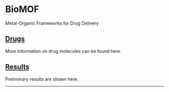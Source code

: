 # BioMOF
Metal-Organic Frameworks for Drug Delivery

## [Drugs][drugs]
More information on drug molecules can be found here.

## [Results][results]
Preliminary results are shown here.

-------------------------------------------------------------------------
[drugs]: https://github.com/kbsezginel/biomof/tree/master/drugs
[results]: https://github.com/kbsezginel/biomof/tree/master/results

